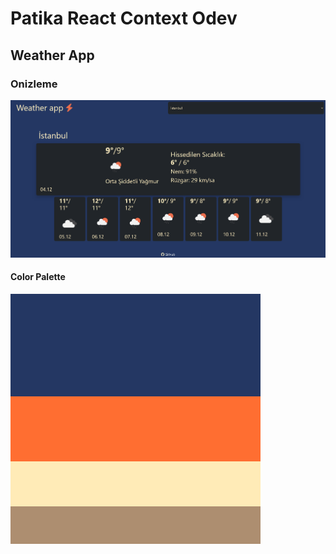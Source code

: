 # Patika React Context Odev

## Weather App

### Onizleme

![onizleme](src/Screenshot%202023-12-04%20at%2013-05-00%20React%20App.png)

#### Color Palette

![colorPalette](src/images/Color%20Hunt%20Palette%20243763ff6e31ffebb7ad8e70.png)